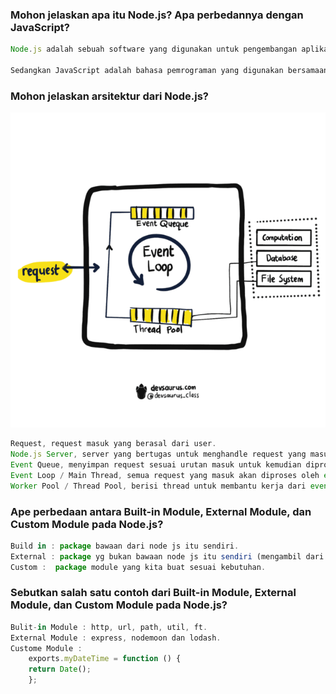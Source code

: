 ### Mohon jelaskan apa itu Node.js? Apa perbedannya dengan JavaScript?
```js
Node.js adalah sebuah software yang digunakan untuk pengembangan aplikasi berbasis web dan ditulis dalam sintaks bahasa pemrograman JavaScript yang bersifat open-source dan cross platform. Mempunyai library sendiri sehingga bisa berjalan tanpa menggunakan program web server seperti Apache atau Nginx.  Bertugas mengeksekusi kode JavaScript sebelum halaman website ditampilkan pada browser.

Sedangkan JavaScript adalah bahasa pemrograman yang digunakan bersamaan dengan HTML dan CSS yang berguna untuk membuat halaman website lebih interaktif.
```

### Mohon jelaskan arsitektur dari Node.js?
![](./assets/node-architecture.png)
```js
Request, request masuk yang berasal dari user.
Node.js Server, server yang bertugas untuk menghandle request yang masuk dan memberikan response ke user.
Event Queue, menyimpan request sesuai urutan masuk untuk kemudian diproses oleh Event Loop satu per satu.
Event Loop / Main Thread, semua request yang masuk akan diproses oleh event loop untuk dieksekusi.
Worker Pool / Thread Pool, berisi thread untuk membantu kerja dari event loop.
```

### Ape perbedaan antara Built-in Module, External Module, dan Custom Module pada Node.js?
```js
Build in : package bawaan dari node js itu sendiri.
External : package yg bukan bawaan node js itu sendiri (mengambil dari luar).
Custom :  package module yang kita buat sesuai kebutuhan.
```

### Sebutkan salah satu contoh dari Built-in Module, External Module, dan Custom Module pada Node.js?
```js
Bulit-in Module : http, url, path, util, ft.
External Module : express, nodemoon dan lodash.
Custome Module :
    exports.myDateTime = function () {
    return Date();
    };
```